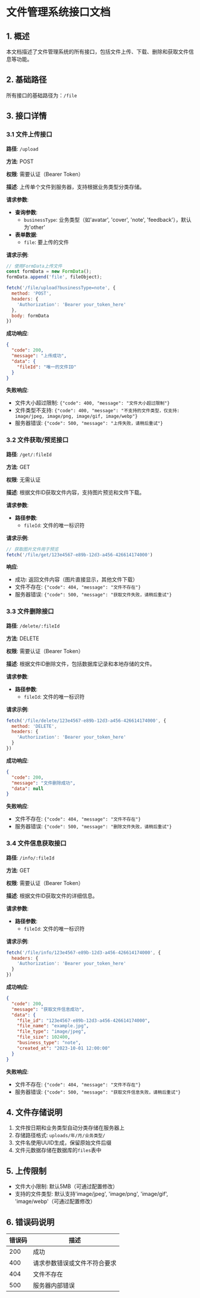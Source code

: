 


          
# 文件管理系统接口文档

## 1. 概述
本文档描述了文件管理系统的所有接口，包括文件上传、下载、删除和获取文件信息等功能。

## 2. 基础路径
所有接口的基础路径为：`/file`

## 3. 接口详情

### 3.1 文件上传接口

**路径**: `/upload`

**方法**: POST

**权限**: 需要认证（Bearer Token）

**描述**: 上传单个文件到服务器，支持根据业务类型分类存储。

**请求参数**: 
- **查询参数**: 
  - `businessType`: 业务类型（如'avatar', 'cover', 'note', 'feedback'），默认为'other'
- **表单数据**: 
  - `file`: 要上传的文件

**请求示例**: 
```javascript
// 使用FormData上传文件
const formData = new FormData();
formData.append('file', fileObject);

fetch('/file/upload?businessType=note', {
  method: 'POST',
  headers: {
    'Authorization': 'Bearer your_token_here'
  },
  body: formData
})
```

**成功响应**: 
```json
{
  "code": 200,
  "message": "上传成功",
  "data": {
    "fileId": "唯一的文件ID"
  }
}
```

**失败响应**: 
- 文件大小超过限制: `{"code": 400, "message": "文件大小超过限制"}`
- 文件类型不支持: `{"code": 400, "message": "不支持的文件类型，仅支持: image/jpeg, image/png, image/gif, image/webp"}`
- 服务器错误: `{"code": 500, "message": "上传失败，请稍后重试"}`

### 3.2 文件获取/预览接口

**路径**: `/get/:fileId`

**方法**: GET

**权限**: 无需认证

**描述**: 根据文件ID获取文件内容，支持图片预览和文件下载。

**请求参数**: 
- **路径参数**: 
  - `fileId`: 文件的唯一标识符

**请求示例**: 
```javascript
// 获取图片文件用于预览
fetch('/file/get/123e4567-e89b-12d3-a456-426614174000')
```

**响应**: 
- 成功: 返回文件内容（图片直接显示，其他文件下载）
- 文件不存在: `{"code": 404, "message": "文件不存在"}`
- 服务器错误: `{"code": 500, "message": "获取文件失败，请稍后重试"}`

### 3.3 文件删除接口

**路径**: `/delete/:fileId`

**方法**: DELETE

**权限**: 需要认证（Bearer Token）

**描述**: 根据文件ID删除文件，包括数据库记录和本地存储的文件。

**请求参数**: 
- **路径参数**: 
  - `fileId`: 文件的唯一标识符

**请求示例**: 
```javascript
fetch('/file/delete/123e4567-e89b-12d3-a456-426614174000', {
  method: 'DELETE',
  headers: {
    'Authorization': 'Bearer your_token_here'
  }
})
```

**成功响应**: 
```json
{
  "code": 200,
  "message": "文件删除成功",
  "data": null
}
```

**失败响应**: 
- 文件不存在: `{"code": 404, "message": "文件不存在"}`
- 服务器错误: `{"code": 500, "message": "删除文件失败，请稍后重试"}`

### 3.4 文件信息获取接口

**路径**: `/info/:fileId`

**方法**: GET

**权限**: 需要认证（Bearer Token）

**描述**: 根据文件ID获取文件的详细信息。

**请求参数**: 
- **路径参数**: 
  - `fileId`: 文件的唯一标识符

**请求示例**: 
```javascript
fetch('/file/info/123e4567-e89b-12d3-a456-426614174000', {
  headers: {
    'Authorization': 'Bearer your_token_here'
  }
})
```

**成功响应**: 
```json
{
  "code": 200,
  "message": "获取文件信息成功",
  "data": {
    "file_id": "123e4567-e89b-12d3-a456-426614174000",
    "file_name": "example.jpg",
    "file_type": "image/jpeg",
    "file_size": 102400,
    "business_type": "note",
    "created_at": "2023-10-01 12:00:00"
  }
}
```

**失败响应**: 
- 文件不存在: `{"code": 404, "message": "文件不存在"}`
- 服务器错误: `{"code": 500, "message": "获取文件信息失败，请稍后重试"}`

## 4. 文件存储说明
1. 文件按日期和业务类型自动分类存储在服务器上
2. 存储路径格式: `uploads/年/月/业务类型/`
3. 文件名使用UUID生成，保留原始文件后缀
4. 文件元数据存储在数据库的`files`表中

## 5. 上传限制
- 文件大小限制: 默认5MB（可通过配置修改）
- 支持的文件类型: 默认支持'image/jpeg', 'image/png', 'image/gif', 'image/webp'（可通过配置修改）

## 6. 错误码说明
| 错误码 | 描述 |
|-------|------|
| 200 | 成功 |
| 400 | 请求参数错误或文件不符合要求 |
| 404 | 文件不存在 |
| 500 | 服务器内部错误 |
        